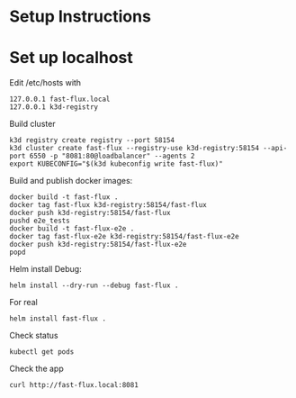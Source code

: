 # Setup Instructions

# Set up localhost
Edit /etc/hosts with
```
127.0.0.1 fast-flux.local
127.0.0.1 k3d-registry
```

Build cluster

```
k3d registry create registry --port 58154
k3d cluster create fast-flux --registry-use k3d-registry:58154 --api-port 6550 -p "8081:80@loadbalancer" --agents 2
export KUBECONFIG="$(k3d kubeconfig write fast-flux)"
```

Build and publish docker images:

```
docker build -t fast-flux .
docker tag fast-flux k3d-registry:58154/fast-flux
docker push k3d-registry:58154/fast-flux
pushd e2e_tests
docker build -t fast-flux-e2e .
docker tag fast-flux-e2e k3d-registry:58154/fast-flux-e2e
docker push k3d-registry:58154/fast-flux-e2e
popd
```


Helm install
Debug:
```
helm install --dry-run --debug fast-flux .
```

For real
```
helm install fast-flux .
```

Check status
```
kubectl get pods
```

Check the app
```
curl http://fast-flux.local:8081
```
